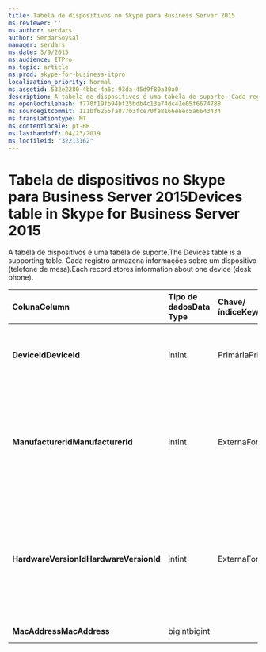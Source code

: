 ```yaml
---
title: Tabela de dispositivos no Skype para Business Server 2015
ms.reviewer: ''
ms.author: serdars
author: SerdarSoysal
manager: serdars
ms.date: 3/9/2015
ms.audience: ITPro
ms.topic: article
ms.prod: skype-for-business-itpro
localization_priority: Normal
ms.assetid: 532e2280-4bbc-4a6c-93da-45d9f80a30a0
description: A tabela de dispositivos é uma tabela de suporte. Cada registro armazena informações sobre um dispositivo (telefone de mesa).
ms.openlocfilehash: f770f19fb94bf25bdb4c13e74dc41e05f6674788
ms.sourcegitcommit: 111bf6255fa877b3fce70fa8166e8ec5a6643434
ms.translationtype: MT
ms.contentlocale: pt-BR
ms.lasthandoff: 04/23/2019
ms.locfileid: "32213162"
---
```

# <a name="devices-table-in-skype-for-business-server-2015"></a><span data-ttu-id="07e38-104">Tabela de dispositivos no Skype para Business Server 2015</span><span class="sxs-lookup"><span data-stu-id="07e38-104">Devices table in Skype for Business Server 2015</span></span>
 
<span data-ttu-id="07e38-105">A tabela de dispositivos é uma tabela de suporte.</span><span class="sxs-lookup"><span data-stu-id="07e38-105">The Devices table is a supporting table.</span></span> <span data-ttu-id="07e38-106">Cada registro armazena informações sobre um dispositivo (telefone de mesa).</span><span class="sxs-lookup"><span data-stu-id="07e38-106">Each record stores information about one device (desk phone).</span></span>
  
|<span data-ttu-id="07e38-107">**Coluna**</span><span class="sxs-lookup"><span data-stu-id="07e38-107">**Column**</span></span>|<span data-ttu-id="07e38-108">**Tipo de dados**</span><span class="sxs-lookup"><span data-stu-id="07e38-108">**Data Type**</span></span>|<span data-ttu-id="07e38-109">**Chave/índice**</span><span class="sxs-lookup"><span data-stu-id="07e38-109">**Key/Index**</span></span>|<span data-ttu-id="07e38-110">**Detalhes**</span><span class="sxs-lookup"><span data-stu-id="07e38-110">**Details**</span></span>|
|:-----|:-----|:-----|:-----|
|<span data-ttu-id="07e38-111">**DeviceId**</span><span class="sxs-lookup"><span data-stu-id="07e38-111">**DeviceId**</span></span> <br/> |<span data-ttu-id="07e38-112">int</span><span class="sxs-lookup"><span data-stu-id="07e38-112">int</span></span>  <br/> |<span data-ttu-id="07e38-113">Primária</span><span class="sxs-lookup"><span data-stu-id="07e38-113">Primary</span></span>  <br/> |<span data-ttu-id="07e38-114">Número exclusivo identificando esta versão de hardware.</span><span class="sxs-lookup"><span data-stu-id="07e38-114">Unique number identifying this hardware version.</span></span>  <br/> |
|<span data-ttu-id="07e38-115">**ManufacturerId**</span><span class="sxs-lookup"><span data-stu-id="07e38-115">**ManufacturerId**</span></span> <br/> |<span data-ttu-id="07e38-116">int</span><span class="sxs-lookup"><span data-stu-id="07e38-116">int</span></span>  <br/> |<span data-ttu-id="07e38-117">Externa</span><span class="sxs-lookup"><span data-stu-id="07e38-117">Foreign</span></span>  <br/> |<span data-ttu-id="07e38-118">Fabricante do dispositivo.</span><span class="sxs-lookup"><span data-stu-id="07e38-118">Manufacturer of this device.</span></span> <span data-ttu-id="07e38-119">Consulte a [tabela de fabricantes no Skype para Business Server 2015](manufacturers.md) para obter mais informações.</span><span class="sxs-lookup"><span data-stu-id="07e38-119">See the [Manufacturers table in Skype for Business Server 2015](manufacturers.md) for more information.</span></span> <br/> |
|<span data-ttu-id="07e38-120">**HardwareVersionId**</span><span class="sxs-lookup"><span data-stu-id="07e38-120">**HardwareVersionId**</span></span> <br/> |<span data-ttu-id="07e38-121">int</span><span class="sxs-lookup"><span data-stu-id="07e38-121">int</span></span>  <br/> |<span data-ttu-id="07e38-122">Externa</span><span class="sxs-lookup"><span data-stu-id="07e38-122">Foreign</span></span>  <br/> |<span data-ttu-id="07e38-123">Versão de hardware do dispositivo.</span><span class="sxs-lookup"><span data-stu-id="07e38-123">Hardware version of this device.</span></span> <span data-ttu-id="07e38-124">Consulte a [tabela HardwareVersions no Skype para Business Server 2015](hardwareversions.md) para obter mais informações.</span><span class="sxs-lookup"><span data-stu-id="07e38-124">See the [HardwareVersions table in Skype for Business Server 2015](hardwareversions.md) for more information.</span></span> <br/> |
|<span data-ttu-id="07e38-125">**MacAddress**</span><span class="sxs-lookup"><span data-stu-id="07e38-125">**MacAddress**</span></span> <br/> |<span data-ttu-id="07e38-126">bigint</span><span class="sxs-lookup"><span data-stu-id="07e38-126">bigint</span></span>  <br/> ||<span data-ttu-id="07e38-127">Endereço MAC</span><span class="sxs-lookup"><span data-stu-id="07e38-127">MAC Address</span></span>  <br/> |
   

